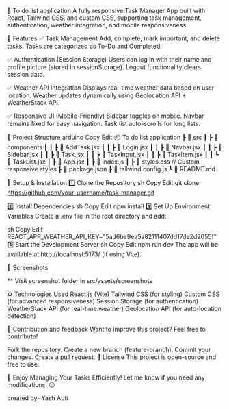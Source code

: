 


📌 To do list application
A fully responsive Task Manager App built with React, Tailwind CSS, and custom CSS, supporting task management, authentication, weather integration, and mobile responsiveness.



🚀 Features
✅ Task Management
Add, complete, mark important, and delete tasks.
Tasks are categorized as To-Do and Completed.


✅ Authentication (Session Storage)
Users can log in with their name and profile picture (stored in sessionStorage).
Logout functionality clears session data.


✅ Weather API Integration
Displays real-time weather data based on user location.
Weather updates dynamically using Geolocation API + WeatherStack API.


✅ Responsive UI (Mobile-Friendly)
Sidebar toggles on mobile.
Navbar remains fixed for easy navigation.
Task list auto-scrolls for long lists.


📂 Project Structure
arduino
Copy
Edit
📦 To do list application
 ┣ 📂 src
 ┃ ┣ 📂 components
 ┃ ┃ ┣ 📜 AddTask.jsx
 ┃ ┃ ┣ 📜 Login.jsx
 ┃ ┃ ┣ 📜 Navbar.jsx
 ┃ ┃ ┣ 📜 Sidebar.jsx
 ┃ ┃ ┣ 📜 Task.jsx
 ┃ ┃ ┣ 📜 TaskInput.jsx
 ┃ ┃ ┣ 📜 TaskItem.jsx
 ┃ ┃ ┗ 📜 TaskList.jsx
 ┃ ┣ 📜 App.jsx
 ┃ ┣ 📜 index.js
 ┃ ┣ 📜 styles.css  // Custom responsive styles
 ┣ 📜 package.json
 ┣ 📜 tailwind.config.js
 ┗ 📜 README.md


🔧 Setup & Installation
1️⃣ Clone the Repository
sh
Copy
Edit
git clone https://github.com/your-username/task-manager.git

2️⃣ Install Dependencies
sh
Copy
Edit
npm install
3️⃣ Set Up Environment Variables
Create a .env file in the root directory and add:

sh
Copy
Edit
REACT_APP_WEATHER_API_KEY="5ad6be9ea5a82111407dd17de2d2055f"
4️⃣ Start the Development Server
sh
Copy
Edit
npm run dev
The app will be available at http://localhost:5173/ (if using Vite).

📸 Screenshots


**  Visit screenshot folder in src/assets/screenshots



⚙️ Technologies Used
React.js (Vite)
Tailwind CSS (for styling)
Custom CSS (for advanced responsiveness)
Session Storage (for authentication)
WeatherStack API (for real-time weather)
Geolocation API (for auto-location detection)


🤝 Contribution and feedback
Want to improve this project? Feel free to contribute!

Fork the repository.
Create a new branch (feature-branch).
Commit your changes.
Create a pull request.
📜 License
This project is open-source and free to use.

🚀 Enjoy Managing Your Tasks Efficiently!
Let me know if you need any modifications! 😊



created by- Yash Auti 







